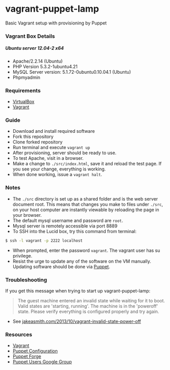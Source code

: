 vagrant-puppet-lamp
===================

Basic Vagrant setup with provisioning by Puppet

### Vagrant Box Details

##### Ubuntu server 12.04-2 x64
* Apache/2.2.14 (Ubuntu)
* PHP Version 5.3.2-1ubuntu4.21
* MySQL Server version: 5.1.72-0ubuntu0.10.04.1 (Ubuntu)
* Phpmyadmin

### Requirements
* [VirtualBox](https://www.virtualbox.org/wiki/Downloads)
* [Vagrant](http://downloads.vagrantup.com/tags/v1.0.3)

### Guide
* Download and install required software
* Fork this repository
* Clone forked repository
* Run terminal and execute `vagrant up`
* After provisioning, server should be ready to use.
* To test Apache, visit [<box-ip>](http://192.168.100.124) in a browser.
* Make a change to `./src/index.html`, save it and reload the test page. If you see your change, everything is working.
* When done working, issue a `vagrant halt`.

### Notes
* The `./src` directory is set up as a shared folder and is the web server document root. This means that changes you make to files under `./src`, on your host computer are instantly viewable by reloading the page in your browser.
* The default mysql username and password are `root`.
* Mysql server is remotely accessible via port 8889
* To SSH into the Lucid box, try this command from terminal:

```bash
$ ssh -l vagrant -p 2222 localhost
```
* When prompted, enter the password `vagrant`. The vagrant user has su privilege.
* Resist the urge to update any of the software on the VM manually. Updating software should be done via [Puppet](http://docs.puppetlabs.com/puppet/3/reference/).

### Troubleshooting

If you get this message when trying to start up vagrant-puppet-lamp:

> The guest machine entered an invalid state while waiting for it
> to boot. Valid states are 'starting, running'. The machine is in the
> 'poweroff' state. Please verify everything is configured
> properly and try again.

* See [jakeasmith.com/2013/10/vagrant-invalid-state-power-off](http://jakeasmith.com/2013/10/vagrant-invalid-state-power-off/)

### Resources

* [Vagrant](http://www.vagrantup.com)
* [Puppet Configuration](https://docs.puppetlabs.com/references/stable/configuration.html)
* [Puppet Forge](https://forge.puppetlabs.com)
* [Puppet Users Google Group](https://groups.google.com/forum/#!forum/puppet-users)
